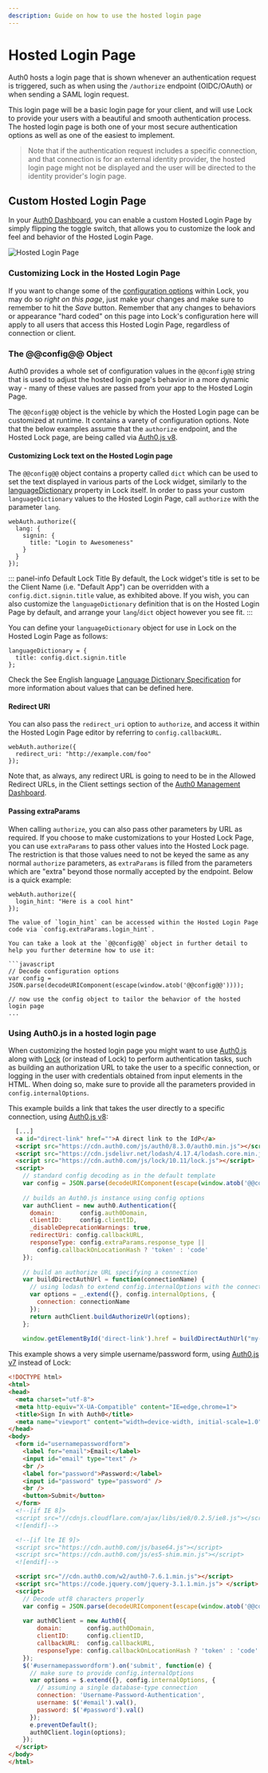 ```yaml
---
description: Guide on how to use the hosted login page
---
```


# Hosted Login Page

Auth0 hosts a login page that is shown whenever an authentication request is triggered, such as when using the `/authorize` endpoint (OIDC/OAuth) or when sending a SAML login request.

This login page will be a basic login page for your client, and will use Lock to provide your users with a beautiful and smooth authentication process. The hosted login page is both one of your most secure authentication options as well as one of the easiest to implement.

> Note that if the authentication request includes a specific connection, and that connection is for an external identity provider, the hosted login page might not be displayed and the user will be directed to the identity provider's login page.

## Custom Hosted Login Page

In your [Auth0 Dashboard](${manage_url}/#/login_page), you can enable a custom Hosted Login Page by simply flipping the toggle switch, that allows you to customize the look and feel and behavior of the Hosted Login Page.

![Hosted Login Page](/media/articles/hosted-pages/login.png)


### Customizing Lock in the Hosted Login Page

If you want to change some of the [configuration options](/libraries/lock/v10/customization) within Lock, you may do so _right on this page_, just make your changes and make sure to remember to hit the _Save_ button. Remember that any changes to behaviors or appearance "hard coded" on this page into Lock's configuration here will apply to all users that access this Hosted Login Page, regardless of connection or client.

### The @@config@@ Object 

Auth0 provides a whole set of configuration values in the `@@config@@` string that is used to adjust the hosted login page's behavior in a more dynamic way - many of these values are passed from your app to the Hosted Login Page.

The `@@config@@` object is the vehicle by which the Hosted Login page can be customized at runtime. It contains a varety of configuration options. Note that the below examples assume that the `authorize` endpoint, and the Hosted Lock page, are being called via [Auth0.js v8](/libraries/auth0js/v8).

#### Customizing Lock text on the Hosted Login page

The `@@config@@` object contains a property called `dict` which can be used to set the text displayed in various parts of the Lock widget, similarly to the [languageDictionary](/libraries/lock/v10/customization#languagedictionary-object-) property in Lock itself. In order to pass your custom `languageDictionary` values to the Hosted Login Page, call `authorize` with the parameter `lang`.

```
webAuth.authorize({
  lang: {
    signin: {
      title: "Login to Awesomeness"
    }
  }
});
```

::: panel-info Default Lock Title
By default, the Lock widget's title is set to be the Client Name (i.e. "Default App") can be overridden with a `config.dict.signin.title` value, as exhibited above. If you wish, you can also customize the `languageDictionary` definition that is on the Hosted Login Page by default, and arrange your `lang`/`dict` object however you see fit.
:::

You can define your `languageDictionary` object for use in Lock on the Hosted Login Page as follows:

```
languageDictionary = { 
  title: config.dict.signin.title 
};
```

Check the See English language [Language Dictionary Specification](https://github.com/auth0/lock/blob/master/src/i18n/en.js) for more information about values that can be defined here.


#### Redirect URI

You can also pass the `redirect_uri` option to `authorize`, and access it within the Hosted Login Page editor by referring to `config.callbackURL`.

```
webAuth.authorize({
  redirect_uri: "http://example.com/foo"
});
```

Note that, as always, any redirect URL is going to need to be in the Allowed Redirect URLs, in the Client settings section of the [Auth0 Management Dashboard](${manage_url}).

#### Passing extraParams

When calling `authorize`, you can also pass other parameters by URL as required. If you choose to make customizations to your Hosted Lock Page, you can use `extraParams` to pass other values into the Hosted Lock page. The restriction is that those values need to not be keyed the same as any normal `authorize` parameters, as `extraParams` is filled from the parameters which are "extra" beyond those normally accepted by the endpoint. Below is a quick example:

```
webAuth.authorize({
  login_hint: "Here is a cool hint"
});

The value of `login_hint` can be accessed within the Hosted Login Page code via `config.extraParams.login_hint`.

You can take a look at the `@@config@@` object in further detail to help you further determine how to use it:

```javascript
// Decode configuration options
var config = JSON.parse(decodeURIComponent(escape(window.atob('@@config@@'))));

// now use the config object to tailor the behavior of the hosted login page
...
```

### Using Auth0.js in a hosted login page

When customizing the hosted login page you might want to use [Auth0.js](/libraries/auth0js) along with [Lock](/libraries/lock) (or instead of Lock) to perform authentication tasks, such as building an authorization URL to take the user to a specific connection, or logging in the user with credentials obtained from input elements in the HTML. When doing so, make sure to provide all the parameters provided in `config.internalOptions`.

This example builds a link that takes the user directly to a specific connection, using [Auth0.js v8](/libraries/auth0js):

```html
  [...]
  <a id="direct-link" href="">A direct link to the IdP</a>
  <script src="https://cdn.auth0.com/js/auth0/8.3.0/auth0.min.js"></script>
  <script src="https://cdn.jsdelivr.net/lodash/4.17.4/lodash.core.min.js"></script>  
  <script src="https://cdn.auth0.com/js/lock/10.11/lock.js"></script>
  <script>
    // standard config decoding as in the default template
    var config = JSON.parse(decodeURIComponent(escape(window.atob('@@config@@'))));
    
    // builds an Auth0.js instance using config options
    var authClient = new auth0.Authentication({
      domain:       config.auth0Domain,
      clientID:     config.clientID,
      _disableDeprecationWarnings: true,
      redirectUri: config.callbackURL,
      responseType: config.extraParams.response_type || 
        config.callbackOnLocationHash ? 'token' : 'code'
    });
    
    // build an authorize URL specifying a connection
    var buildDirectAuthUrl = function(connectionName) {
      // using lodash to extend config.internalOptions with the connectionName
      var options = _.extend({}, config.internalOptions, {
        connection: connectionName
      });
      return authClient.buildAuthorizeUrl(options);
    };
    
    window.getElementById('direct-link').href = buildDirectAuthUrl("my-idp-connection");
``` 

This example shows a very simple username/password form, using [Auth0.js v7](/libraries/auth0js/v7) instead of Lock:

```html
<!DOCTYPE html>
<html>
<head>
  <meta charset="utf-8">
  <meta http-equiv="X-UA-Compatible" content="IE=edge,chrome=1">
  <title>Sign In with Auth0</title>
  <meta name="viewport" content="width=device-width, initial-scale=1.0" />
</head>
<body>
  <form id="usernamepasswordform">
    <label for="email">Email:</label>
    <input id="email" type="text" />
    <br />
    <label for="password">Password:</label>
    <input id="password" type="password" />
    <br />
    <button>Submit</button>
  </form>  
  <!--[if IE 8]>
  <script src="//cdnjs.cloudflare.com/ajax/libs/ie8/0.2.5/ie8.js"></script>
  <![endif]-->

  <!--[if lte IE 9]>
  <script src="https://cdn.auth0.com/js/base64.js"></script>
  <script src="https://cdn.auth0.com/js/es5-shim.min.js"></script>
  <![endif]-->

  <script src="//cdn.auth0.com/w2/auth0-7.6.1.min.js"></script>
  <script src="https://code.jquery.com/jquery-3.1.1.min.js"> </script>
  <script>
    // Decode utf8 characters properly
    var config = JSON.parse(decodeURIComponent(escape(window.atob('@@config@@'))));
    
    var auth0Client = new Auth0({
        domain:       config.auth0Domain,
        clientID:     config.clientID,
        callbackURL:  config.callbackURL,
        responseType: config.callbackOnLocationHash ? 'token' : 'code'
    });
    $('#usernamepasswordform').on('submit', function(e) {
      // make sure to provide config.internalOptions
      var options = $.extend({}, config.internalOptions, {
        // assuming a single database-type connection
        connection: 'Username-Password-Authentication',
        username: $('#email').val(),
        password: $('#password').val()
      });
      e.preventDefault();
      auth0Client.login(options);
    });
  </script>
</body>
</html>
``` 
